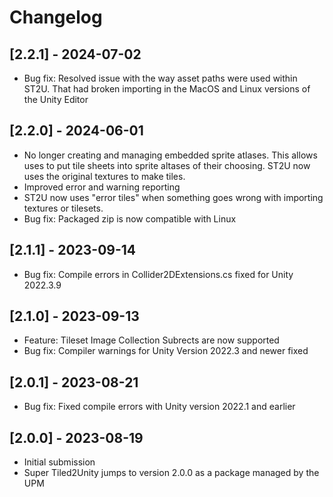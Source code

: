 # Changelog

## [2.2.1] - 2024-07-02
- Bug fix: Resolved issue with the way asset paths were used within ST2U. That had broken importing in the MacOS and Linux versions of the Unity Editor

## [2.2.0] - 2024-06-01
- No longer creating and managing embedded sprite atlases. This allows uses to put tile sheets into sprite altases of their choosing. ST2U now uses the original textures to make tiles.
- Improved error and warning reporting
- ST2U now uses "error tiles" when something goes wrong with importing textures or tilesets.
- Bug fix: Packaged zip is now compatible with Linux

## [2.1.1] - 2023-09-14
- Bug fix: Compile errors in Collider2DExtensions.cs fixed for Unity 2022.3.9

## [2.1.0] - 2023-09-13
- Feature: Tileset Image Collection Subrects are now supported
- Bug fix: Compiler warnings for Unity Version 2022.3 and newer fixed

## [2.0.1] - 2023-08-21
- Bug fix: Fixed compile errors with Unity version 2022.1 and earlier

## [2.0.0] - 2023-08-19
- Initial submission
- Super Tiled2Unity jumps to version 2.0.0 as a package managed by the UPM

